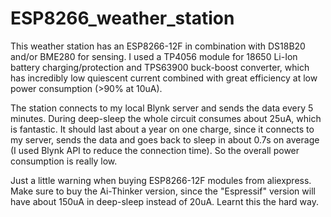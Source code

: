# ESP8266_weather_station

This weather station has an ESP8266-12F in combination with DS18B20 and/or BME280 for sensing. I used a TP4056 module for 18650 Li-Ion battery charging/protection and TPS63900 buck-boost converter, which has incredibly low quiescent current combined with great efficiency at low power consumption (>90% at 10uA).

The station connects to my local Blynk server and sends the data every 5 minutes. During deep-sleep the whole circuit consumes about 25uA, which is fantastic. It should last about a year on one charge, since it connects to my server, sends the data and goes back to sleep in about 0.7s on average (I used Blynk API to reduce the connection time). So the overall power consumption is really low.

Just a little warning when buying ESP8266-12F modules from aliexpress. Make sure to buy the Ai-Thinker version, since the "Espressif" version will have about 150uA in deep-sleep instead of 20uA. Learnt this the hard way.
